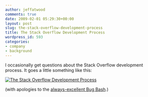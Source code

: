 ```yaml
---
author: jeffatwood
comments: true
date: 2009-02-01 05:29:30+00:00
layout: post
slug: the-stack-overflow-development-process
title: The Stack Overflow Development Process
wordpress_id: 593
categories:
- company
- background
---
```



I occasionally get questions about the Stack Overflow development process. It goes a little something like this:



[![The Stack Overflow Development Process](http://blog.stackoverflow.com/wp-content/uploads/bug-bash-stackoverflow-development-process.png)](http://www.bugbash.net/comic/113.html)



(with apologies to the [always-excellent Bug Bash](http://www.bugbash.net/comic/113.html).)
